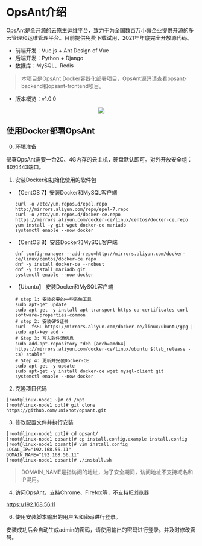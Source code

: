 # OpsAnt介绍

OpsAnt是全开源的云原生运维平台，致力于为全国数百万小微企业提供开源的多云管理和运维管理平台。目前提供免费下载试用，2021年年底完全开放源代码。

- 前端开发：Vue.js + Ant Design of Vue
- 后端开发：Python + Django
- 数据库：MySQL、Redis

> 本项目是OpsAnt Docker容器化部署项目，OpsAnt源码请查看opsant-backend和opsant-frontend项目。

- 版本概览：v1.0.0

<p align="center">
    <a href="http://www.opsany.com/">
        <img src="https://www.opsany.com/images/opsant.png">
    </a>
</p>


## 使用Docker部署OpsAnt

0. 环境准备

部署OpsAnt需要一台2C、4G内存的云主机，硬盘默认即可。对外开放安全组：80和443端口。

1. 安装Docker和初始化使用的软件包

- 【CentOS 7】安装Docker和MySQL客户端

  ```
  curl -o /etc/yum.repos.d/epel.repo http://mirrors.aliyun.com/repo/epel-7.repo
  curl -o /etc/yum.repos.d/docker-ce.repo https://mirrors.aliyun.com/docker-ce/linux/centos/docker-ce.repo
  yum install -y git wget docker-ce mariadb
  systemctl enable --now docker
  ```

- 【CentOS 8】安装Docker和MySQL客户端

  ```
  dnf config-manager --add-repo=http://mirrors.aliyun.com/docker-ce/linux/centos/docker-ce.repo
  dnf -y install docker-ce --nobest
  dnf -y install mariadb git
  systemctl enable --now docker
  ```

- 【Ubuntu】 安装Docker和MySQL客户端

  ```
  # step 1: 安装必要的一些系统工具
  sudo apt-get update
  sudo apt-get -y install apt-transport-https ca-certificates curl software-properties-common
  # step 2: 安装GPG证书
  curl -fsSL https://mirrors.aliyun.com/docker-ce/linux/ubuntu/gpg | sudo apt-key add -
  # Step 3: 写入软件源信息
  sudo add-apt-repository "deb [arch=amd64] https://mirrors.aliyun.com/docker-ce/linux/ubuntu $(lsb_release -cs) stable"
  # Step 4: 更新并安装Docker-CE
  sudo apt-get -y update
  sudo apt-get -y install docker-ce wget mysql-client git
  systemctl enable --now docker
  ```

2. 克隆项目代码

```
[root@linux-node1 ~]# cd /opt
[root@linux-node1 opt]# git clone https://github.com/unixhot/opsant.git
```

3. 修改配置文件并执行安装

```
[root@linux-node1 opt]# cd opsant/
[root@linux-node1 opsant]# cp install.config.example install.config
[root@linux-node1 opsant]# vim install.config
LOCAL_IP="192.168.56.11"
DOMAIN_NAME="192.168.56.11"
[root@linux-node1 opsant]# ./install.sh
```
> DOMAIN_NAME是指访问的地址，为了安全期间，访问地址不支持域名和IP混用。

4. 访问OpsAnt，支持Chrome、Firefox等，不支持IE浏览器

https://192.168.56.11

6. 使用安装脚本输出的用户名和密码进行登录。

安装成功后会自动生成admin的密码，请使用输出的密码进行登录。并及时修改密码。
